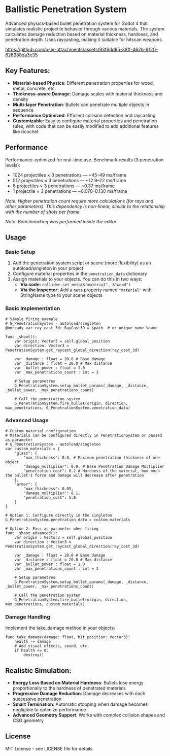 # Ballistic Penetration System

Advanced physics-based bullet penetration system for Godot 4 that simulates realistic projectile behavior through various materials. The system calculates damage reduction based on material thickness, hardness, and penetration depth. Uses raycasting, making it suitable for hitscan weapons.



https://github.com/user-attachments/assets/93f6dd95-38ff-462b-9120-626388da3e35



## Key Features:
- **Material-based Physics**: Different penetration properties for wood, metal, concrete, etc.
- **Thickness-aware Damage**: Damage scales with material thickness and density
- **Multi-layer Penetration**: Bullets can penetrate multiple objects in sequence
- **Performance Optimized**: Efficient collision detection and raycasting
- **Customizable**: Easy to configure material properties and penetration rules, with code that can be easily modified to add additional features like ricochet

## Performance
Performance-optimized for real-time use. Benchmark results (3 penetration levels):


* 1024 projectiles × 3 penetrations — ~45–49 ms/frame
* 512 projectiles × 3 penetrations — ~12.9–22 ms/frame
* 8 projectiles × 3 penetrations — ~0.37 ms/frame  
* 1 projectile × 3 penetrations — ~0.070–0.130 ms/frame

*Note: Higher penetration count require more calculations (for rays and other parameters). This dependency is non-linear, similar to the relationship with the number of shots per frame.*

*Note: Benchmarking was performed inside the editor*

## Usage

### Basic Setup
1. Add the penetration system script or scene (more flexibility) as an autoload/singleton in your project
2. Configure material properties in the `penetration_data` dictionary
3. Assign materials to your objects. You can do this in two ways:
   - **Via code:** `collider.set_meta(&"material", &"wood")`
   - **Via the Inspector:** Add a `meta` property named `"material"` with StringName type to your scene objects

### Basic Implementation
```gdscript
# Simple firing example
# G_PenetrationSystem - autoload/singleton
@onready var ray_cast_3d: RayCast3D = $path  # or unique name %name

func _shoot():
    var origin: Vector3 = self.global_position
    var direction: Vector3 = PenetrationSystem.get_raycast_global_direction(ray_cast_3d)

    var _damage : float = 20.0 # Base damage
    var _distance : float = 20.0 # Max distance 
    var _bullet_power : float = 1.0 
    var _max_penetrations_count : int = 3

    # Setup parametres 
    G_PenetrationSystem.setup_bullet_params(_damage, _distance, _bullet_power, _max_penetrations_count)

    # Call the penetration system
    G_PenetrationSystem.fire_bullet(origin, direction, max_penetrations, G_PenetrationSystem.penetration_data)
```

### Advanced Usage
```gdscript
# Custom material configuration
# Materials can be configured directly in PenetrationSystem or passed as parameter
# G_PenetrationSystem - autoload/singleton
var custom_materials = {
    "glass": {
        "max_thickness": 0.8, # Maximum penetration thickness of one object
        "damage_multiplier": 0.9, # Base Penetration Damage Multiplier
        "penetration_cost": 0.2 # Hardness of the material, how much the bullet's force and damage will decrease after penetration
    },
    "armor": {
        "max_thickness": 0.05,
        "damage_multiplier": 0.1,
        "penetration_cost": 5.0
    }
}

# Option 1: Configure directly in the singleton
G_PenetrationSystem.penetration_data = custom_materials

# Option 2: Pass as parameter when firing
func _shoot_advanced():
    var origin : Vector3 = self.global_position
    var direction : Vector3 = PenetrationSystem.get_raycast_global_direction(ray_cast_3d)
    
    var _damage : float = 20.0 # Base damage
    var _distance : float = 20.0 # Max distance 
    var _bullet_power : float = 1.0
    var _max_penetrations_count : int = 3

    # Setup parametres 
    G_PenetrationSystem.setup_bullet_params(_damage, _distance, _bullet_power, _max_penetrations_count)

    # Call the penetration system
    G_PenetrationSystem.fire_bullet(origin, direction, max_penetrations, custom_materials)
```

### Damage Handling
Implement the take_damage method in your objects:
```gdscript
func take_damage(damage: float, hit_position: Vector3):
    health -= damage
    # Add visual effects, sound, etc.
    if health <= 0:
        destroy()
```

## Realistic Simulation:
- **Energy Loss Based on Material Hardness**: Bullets lose energy proportionally to the hardness of penetrated materials
- **Progressive Damage Reduction**: Damage decreases with each successive penetration
- **Smart Termination**: Automatic stopping when damage becomes negligible to optimize performance
- **Advanced Geometry Support**: Works with complex collision shapes and CSG geometry
  
## License
MIT License - see LICENSE file for details.
